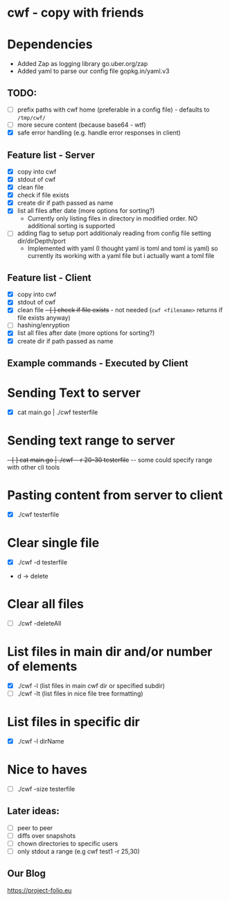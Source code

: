 # cwf - copy with friends

# Dependencies
- Added Zap as logging library go.uber.org/zap
- Added yaml to parse our config file gopkg.in/yaml.v3

## TODO:
- [ ] prefix paths with cwf home (preferable in a config file) - defaults to `/tmp/cwf/`
- [ ] more secure content (because base64 - wtf)
- [x] safe error handling (e.g. handle error responses in client)

## Feature list - Server
- [x] copy into cwf
- [x] stdout of cwf
- [x] clean file
- [x] check if file exists
- [x] create dir if path passed as name
- [x] list all files after date (more options for sorting?)
  - Currently only listing files in directory in modified order. NO additional sorting is supported
- [ ] adding flag to setup port additionaly reading from config file setting dir/dirDepth/port
  - Implemented with yaml (I thought yaml is toml and toml is yaml) so currently its working with a yaml file but i actually want a toml file

## Feature list - Client
- [x] copy into cwf
- [x] stdout of cwf
- [x] clean file
~~- [ ] check if file exists~~ - not needed (`cwf <filename>` returns if file exists anyway)
- [ ] hashing/enryption
- [x] list all files after date (more options for sorting?)
- [x] create dir if path passed as name

## Example commands - Executed by Client
# Sending Text to server
- [x] cat main.go | ./cwf testerfile

# Sending text range to server
~~- [ ] cat main.go | ./cwf --r 20-30 testerfile~~ -- some could specify range with other cli tools

# Pasting content from server to client
- [x] ./cwf testerfile

# Clear single file
- [x] ./cwf -d testerfile
- d -> delete

# Clear all files
- [ ] ./cwf -deleteAll

# List files in main dir and/or number of elements
- [x] ./cwf -l (list files in main cwf dir or specified subdir)
- [ ] ./cwf -lt (list files in nice file tree formatting)

# List files in specific dir
- [x] ./cwf -l dirName

# Nice to haves
- [ ] ./cwf -size testerfile

## Later ideas:
- [ ] peer to peer
- [ ] diffs over snapshots
- [ ] chown directories to specific users
- [ ] only stdout a range (e.g cwf test1 -r 25,30)

## Our Blog
https://project-folio.eu
